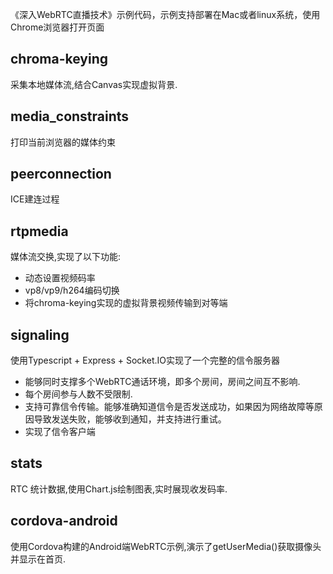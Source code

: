 《深入WebRTC直播技术》示例代码，示例支持部署在Mac或者linux系统，使用Chrome浏览器打开页面

## chroma-keying 
采集本地媒体流,结合Canvas实现虚拟背景.
## media_constraints
打印当前浏览器的媒体约束
## peerconnection 
ICE建连过程
## rtpmedia
媒体流交换,实现了以下功能:
- 动态设置视频码率
- vp8/vp9/h264编码切换
- 将chroma-keying实现的虚拟背景视频传输到对等端
## signaling
使用Typescript + Express + Socket.IO实现了一个完整的信令服务器
- 能够同时支撑多个WebRTC通话环境，即多个房间，房间之间互不影响.
- 每个房间参与人数不受限制.
- 支持可靠信令传输。能够准确知道信令是否发送成功，如果因为网络故障等原因导致发送失败，能够收到通知，并支持进行重试。
- 实现了信令客户端
## stats
RTC 统计数据,使用Chart.js绘制图表,实时展现收发码率.
## cordova-android
使用Cordova构建的Android端WebRTC示例,演示了getUserMedia()获取摄像头并显示在首页.

